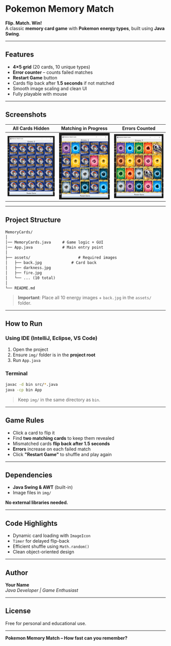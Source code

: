 # Pokemon Memory Match

**Flip. Match. Win!**  
A classic **memory card game** with **Pokemon energy types**, built using **Java Swing**.

---

## Features

- **4×5 grid** (20 cards, 10 unique types)
- **Error counter** – counts failed matches
- **Restart Game** button
- Cards flip back after **1.5 seconds** if not matched
- Smooth image scaling and clean UI
- Fully playable with mouse

---

## Screenshots

| All Cards Hidden | Matching in Progress | Errors Counted |
|------------------|------------------------|----------------|
| ![Hidden](assets/start.png) | ![Progress](assets/progress.png) | ![Errors](assets/errors.png) |

---

## Project Structure

```
MemoryCards/
│
│── MemoryCards.java     # Game logic + GUI
│── App.java             # Main entry point
│
├── assets/                     # Required images
│   ├── back.jpg             # Card back
│   ├── darkness.jpg
│   ├── fire.jpg
│   └── ... (10 total)
│
└── README.md
```

> **Important**: Place all 10 energy images + `back.jpg` in the `assets/` folder.

---

## How to Run

### Using IDE (IntelliJ, Eclipse, VS Code)

1. Open the project
2. Ensure `img/` folder is in the **project root**
3. Run `App.java`

### Terminal

```bash
javac -d bin src/*.java
java -cp bin App
```

> Keep `img/` in the same directory as `bin`.

---

## Game Rules

- Click a card to flip it
- Find **two matching cards** to keep them revealed
- Mismatched cards **flip back after 1.5 seconds**
- **Errors** increase on each failed match
- Click **"Restart Game"** to shuffle and play again

---

## Dependencies

- **Java Swing & AWT** (built-in)
- Image files in `img/`

**No external libraries needed.**

---

## Code Highlights

- Dynamic card loading with `ImageIcon`
- `Timer` for delayed flip-back
- Efficient shuffle using `Math.random()`
- Clean object-oriented design

---

## Author

**Your Name**  
*Java Developer | Game Enthusiast*

---

## License

Free for personal and educational use.

---

**Pokemon Memory Match – How fast can you remember?**
